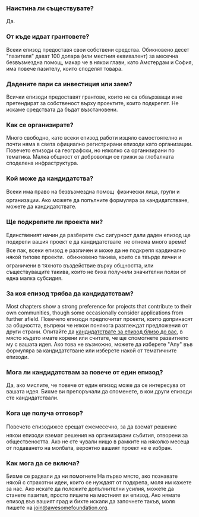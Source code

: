 ### Наистина ли съществувате?

Да.

### От къде идват грантовете?

Всеки епизод  предоставя свои собствени средства. Обикновено десет "пазителя" дават 100 долара (или местния еквивалент) за месечна безвъзмездна помощ, макар че в някои глави, като Амстердам и София, има повече пазителу, които споделят товара.

### Дадените пари са инвестиция или заем?

Всички епизоди предоставят грантове, които не са обвързващи и не претендират за собственост върху проектите, които подкрепят. Не искаме средствата да бъдат възстановени.

### Как се организирате?

Много свободно, като всеки епизод работи изцяло самостоятелно и почти няма в света официално регистрирани епизоди като организации. Повечето епизоди са географски, но няколко са организирани по тематика. Малка общност от доброволци се грижи за глобалната споделена инфраструктура.

### Кой може да кандидатства?

Всеки има право на безвъзмездна помощ &#151; физически лица, групи и организации. Ако можете да попълните формуляра за кандидатстване, можете да кандидатствате.

### Ще подкрепите ли проекта ми?

Единственият начин да разберете със сигурност дали даден епизод ще подкрепи вашия проект е да кандидатствате  &#151; не отнема много време!Все пак, всеки епизод е различен и може да не подкрепя кардинално някой типове проекти. &#151; обикновено такива, които са твърде лични и ограничени в тяхното въздействие върху общността, или съществуващите такива, които не биха получили значителни ползи от една малка субсидия.

### За коя епизод трябва да кандидатствам?

Most chapters show a strong preference for projects that contribute to their own communities, though some occasionally consider applications from further afield.
Повечето епизоди предпочитат проекти, които допринасят за общността, въпреки че някои понякога разглеждат предложения от други страни. Опитайте да [кандидатствате за епизод близо до вас](<%= chapters_url %>), в място където имате корени или считате, че ще спомогнете развитието му с вашата идея. Ако това не възможно, можете да изберете  "Any" във формуляра за кандидатстване или изберете накой от тематичните епизоди.

### Мога ли кандидатствам за повече от един епизод?


Да, ако мислите, че повече от един епизод може да се интересува от вашата идея. Бихме ви препоръчали да споменете, в кои други епизоди сте кандидатствали.

### Кога ще получа отговор?

Повечето епизодижсе срещат ежемесечно, за да вземат решение &#151; някои епизоди вземат решения на организирани събития, отворени за обществеността.  Ако не сте чували нищо в рамките на няколко месеца от подаването на молбата, вероятно вашият проект не е избран. 
 
### Как мога да се включа?

Бихме се радвали да ни помогнете!На първо място, ако познавате някой с страхотни идеи, които се нуждаят от подкрепа, моля им кажете за нас. Ако искате да положите допълнителни усилия, можете да станете пазител, просто пишете на местният ви епизод. Ако нямате епизод във вашият град и бихте искали да започнете такъв, моля пишете на join@awesomefoundation.org.
